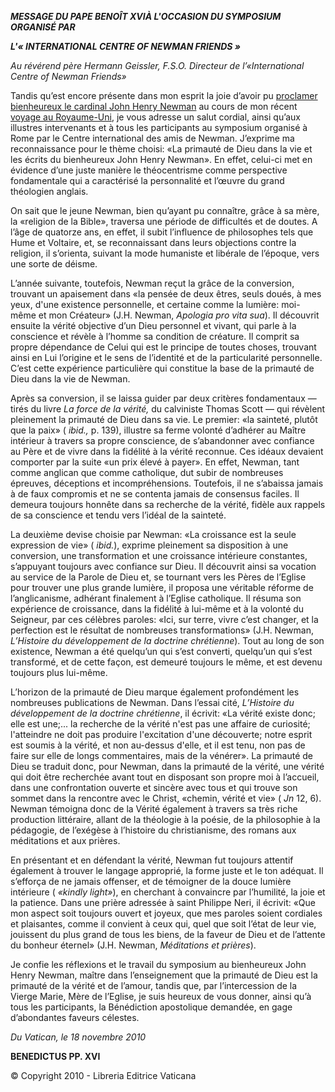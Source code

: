 ***MESSAGE DU PAPE BENOÎT XVI******À L'OCCASION DU SYMPOSIUM ORGANISÉ PAR***

***L'« INTERNATIONAL CENTRE OF NEWMAN FRIENDS »***

*Au révérend père Hermann Geissler, F.S.O.* *Directeur de l’«International Centre of Newman Friends»*

Tandis qu’est encore présente dans mon esprit la joie d’avoir pu [proclamer bienheureux le cardinal John Henry Newman](/content/benedict-xvi/fr/homilies/2010/documents/hf_ben-xvi_hom_20100919_beatif-newman.html) au cours de mon récent [voyage au Royaume-Uni](/content/benedict-xvi/fr/travels/2010/index_regno-unito.html), je vous adresse un salut cordial, ainsi qu’aux illustres intervenants et à tous les participants au symposium organisé à Rome par le Centre international des amis de Newman. J’exprime ma reconnaissance pour le thème choisi: «La primauté de Dieu dans la vie et les écrits du bienheureux John Henry Newman». En effet, celui-ci met en évidence d’une juste manière le théocentrisme comme perspective fondamentale qui a caractérisé la personnalité et l’œuvre du grand théologien anglais.

On sait que le jeune Newman, bien qu’ayant pu connaître, grâce à sa mère, la «religion de la Bible», traversa une période de difficultés et de doutes. A l’âge de quatorze ans, en effet, il subit l’influence de philosophes tels que Hume et Voltaire, et, se reconnaissant dans leurs objections contre la religion, il s’orienta, suivant la mode humaniste et libérale de l’époque, vers une sorte de déisme.

L’année suivante, toutefois, Newman reçut la grâce de la conversion, trouvant un apaisement dans «la pensée de deux êtres, seuls doués, à mes yeux, d'une existence personnelle, et certaine comme la lumière: moi-même et mon Créateur» (J.H. Newman, *Apologia pro vita sua*). Il découvrit ensuite la vérité objective d’un Dieu personnel et vivant, qui parle à la conscience et révèle à l’homme sa condition de créature. Il comprit sa propre dépendance de Celui qui est le principe de toutes choses, trouvant ainsi en Lui l’origine et le sens de l’identité et de la particularité personnelle. C’est cette expérience particulière qui constitue la base de la primauté de Dieu dans la vie de Newman.

Après sa conversion, il se laissa guider par deux critères fondamentaux — tirés du livre *La force de la vérité,* du calviniste Thomas Scott — qui révèlent pleinement la primauté de Dieu dans sa vie. Le premier: «la sainteté, plutôt que la paix» ( *ibid.,* p. 139), illustre sa ferme volonté d’adhérer au Maître intérieur à travers sa propre conscience, de s’abandonner avec confiance au Père et de vivre dans la fidélité à la vérité reconnue. Ces idéaux devaient comporter par la suite «un prix élevé à payer». En effet, Newman, tant comme anglican que comme catholique, dut subir de nombreuses épreuves, déceptions et incompréhensions. Toutefois, il ne s’abaissa jamais à de faux compromis et ne se contenta jamais de consensus faciles. Il demeura toujours honnête dans sa recherche de la vérité, fidèle aux rappels de sa conscience et tendu vers l’idéal de la sainteté.

La deuxième devise choisie par Newman: «La croissance est la seule expression de vie» ( *ibid.*), exprime pleinement sa disposition à une conversion, une transformation et une croissance intérieure constantes, s’appuyant toujours avec confiance sur Dieu. Il découvrit ainsi sa vocation au service de la Parole de Dieu et, se tournant vers les Pères de l’Eglise pour trouver une plus grande lumière, il proposa une véritable réforme de l’anglicanisme, adhérant finalement à l’Eglise catholique. Il résuma son expérience de croissance, dans la fidélité à lui-même et à la volonté du Seigneur, par ces célèbres paroles: «Ici, sur terre, vivre c’est changer, et la perfection est le résultat de nombreuses transformations» (J.H. Newman, *L’Histoire du développement de la doctrine chrétienne*). Tout au long de son existence, Newman a été quelqu’un qui s’est converti, quelqu’un qui s’est transformé, et de cette façon, est demeuré toujours le même, et est devenu toujours plus lui-même.

L’horizon de la primauté de Dieu marque également profondément les nombreuses publications de Newman. Dans l’essai cité, *L’Histoire du développement de la doctrine chrétienne*, il écrivit: «La vérité existe donc; elle est une;... la recherche de la vérité n'est pas une affaire de curiosité; l'atteindre ne doit pas produire l'excitation d'une découverte; notre esprit est soumis à la vérité, et non au-dessus d'elle, et il est tenu, non pas de faire sur elle de longs commentaires, mais de la vénérer». La primauté de Dieu se traduit donc, pour Newman, dans la primauté de la vérité, une vérité qui doit être recherchée avant tout en disposant son propre moi à l’accueil, dans une confrontation ouverte et sincère avec tous et qui trouve son sommet dans la rencontre avec le Christ, «chemin, vérité et vie» ( *Jn* 12, 6). Newman témoigna donc de la Vérité également à travers sa très riche production littéraire, allant de la théologie à la poésie, de la philosophie à la pédagogie, de l’exégèse à l’histoire du christianisme, des romans aux méditations et aux prières.

En présentant et en défendant la vérité, Newman fut toujours attentif également à trouver le langage approprié, la forme juste et le ton adéquat. Il s’efforça de ne jamais offenser, et de témoigner de la douce lumière intérieure ( *«kindly light»*), en cherchant à convaincre par l’humilité, la joie et la patience. Dans une prière adressée à saint Philippe Neri, il écrivit: «Que mon aspect soit toujours ouvert et joyeux, que mes paroles soient cordiales et plaisantes, comme il convient à ceux qui, quel que soit l’état de leur vie, jouissent du plus grand de tous les biens, de la faveur de Dieu et de l’attente du bonheur éternel» (J.H. Newman, *Méditations et prières*).

Je confie les réflexions et le travail du symposium au bienheureux John Henry Newman, maître dans l’enseignement que la primauté de Dieu est la primauté de la vérité et de l’amour, tandis que, par l’intercession de la Vierge Marie, Mère de l’Eglise, je suis heureux de vous donner, ainsi qu’à tous les participants, la Bénédiction apostolique demandée, en gage d’abondantes faveurs célestes.

*Du Vatican, le 18 novembre 2010*

**BENEDICTUS PP. XVI**

© Copyright 2010 - Libreria Editrice Vaticana